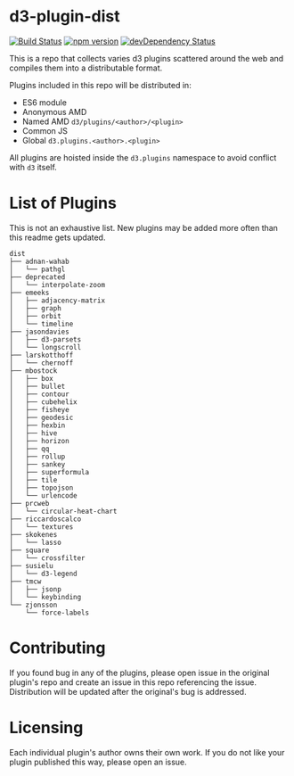 
# d3-plugin-dist

[![Build Status](https://travis-ci.org/ming-codes/d3-plugins-dist.svg?branch=master)](https://travis-ci.org/ming-codes/d3-plugins-dist)
[![npm version](https://badge.fury.io/js/d3-plugins-dist.svg)](http://badge.fury.io/js/d3-plugins-dist)
[![devDependency Status](https://david-dm.org/ming-codes/d3-plugins-dist/dev-status.svg)](https://david-dm.org/ming-codes/d3-plugins-dist#info=devDependencies)

This is a repo that collects varies d3 plugins scattered around the web and compiles them into a distributable format.

Plugins included in this repo will be distributed in:

* ES6 module
* Anonymous AMD
* Named AMD `d3/plugins/<author>/<plugin>`
* Common JS
* Global `d3.plugins.<author>.<plugin>`

All plugins are hoisted inside the `d3.plugins` namespace to avoid conflict with `d3` itself.

# List of Plugins

This is not an exhaustive list. New plugins may be added more often than this readme gets updated.

```
dist
├── adnan-wahab
│   └── pathgl
├── deprecated
│   └── interpolate-zoom
├── emeeks
│   ├── adjacency-matrix
│   ├── graph
│   ├── orbit
│   └── timeline
├── jasondavies
│   ├── d3-parsets
│   └── longscroll
├── larskotthoff
│   └── chernoff
├── mbostock
│   ├── box
│   ├── bullet
│   ├── contour
│   ├── cubehelix
│   ├── fisheye
│   ├── geodesic
│   ├── hexbin
│   ├── hive
│   ├── horizon
│   ├── qq
│   ├── rollup
│   ├── sankey
│   ├── superformula
│   ├── tile
│   ├── topojson
│   └── urlencode
├── prcweb
│   └── circular-heat-chart
├── riccardoscalco
│   └── textures
├── skokenes
│   └── lasso
├── square
│   └── crossfilter
├── susielu
│   └── d3-legend
├── tmcw
│   ├── jsonp
│   └── keybinding
└── zjonsson
    └── force-labels
```

# Contributing

If you found bug in any of the plugins, please open issue in the original plugin's repo
and create an issue in this repo referencing the issue. Distribution will be updated
after the original's bug is addressed.

# Licensing

Each individual plugin's author owns their own work. If you do not like your plugin published this
way, please open an issue.
